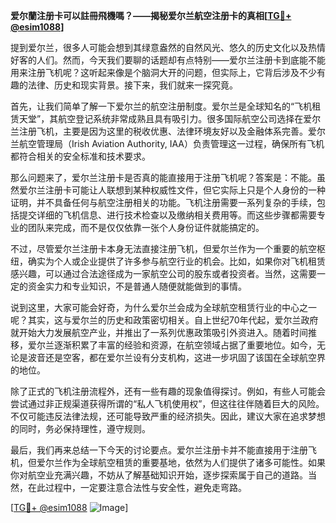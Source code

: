 **爱尔蘭注册卡可以註冊飛機嗎？——揭秘爱尔兰航空注册卡的真相[[TG💪+ @esim1088](https://t.me/s/esim1088)]**

提到爱尔兰，很多人可能会想到其绿意盎然的自然风光、悠久的历史文化以及热情好客的人们。然而，今天我们要聊的话题却有点特别——爱尔兰注册卡到底能不能用来注册飞机呢？这听起来像是个脑洞大开的问题，但实际上，它背后涉及不少有趣的法律、历史和现实背景。接下来，我们就来一探究竟。

首先，让我们简单了解一下爱尔兰的航空注册制度。爱尔兰是全球知名的“飞机租赁天堂”，其航空登记系统非常成熟且具有吸引力。很多国际航空公司选择在爱尔兰注册飞机，主要是因为这里的税收优惠、法律环境友好以及金融体系完善。爱尔兰航空管理局（Irish Aviation Authority, IAA）负责管理这一过程，确保所有飞机都符合相关的安全标准和技术要求。

那么问题来了，爱尔兰注册卡是否真的能直接用于注册飞机呢？答案是：不能。虽然爱尔兰注册卡可能让人联想到某种权威性文件，但它实际上只是个人身份的一种证明，并不具备任何与航空注册相关的功能。飞机注册需要一系列复杂的手续，包括提交详细的飞机信息、进行技术检查以及缴纳相关费用等。而这些步骤都需要专业的团队来完成，而不是仅仅依靠一张个人身份证件就能搞定的。

不过，尽管爱尔兰注册卡本身无法直接注册飞机，但爱尔兰作为一个重要的航空枢纽，确实为个人或企业提供了许多参与航空行业的机会。比如，如果你对飞机租赁感兴趣，可以通过合法途径成为一家航空公司的股东或者投资者。当然，这需要一定的资金实力和专业知识，不是普通人随便就能做到的事情。

说到这里，大家可能会好奇，为什么爱尔兰会成为全球航空租赁行业的中心之一呢？其实，这与爱尔兰的历史和政策密切相关。自上世纪70年代起，爱尔兰政府就开始大力发展航空产业，并推出了一系列优惠政策吸引外资进入。随着时间推移，爱尔兰逐渐积累了丰富的经验和资源，在航空领域占据了重要地位。如今，无论是波音还是空客，都在爱尔兰设有分支机构，这进一步巩固了该国在全球航空界的地位。

除了正式的飞机注册流程外，还有一些有趣的现象值得探讨。例如，有些人可能会尝试通过非正规渠道获得所谓的“私人飞机使用权”，但这往往伴随着巨大的风险。不仅可能违反法律法规，还可能导致严重的经济损失。因此，建议大家在追求梦想的同时，务必保持理性，遵守规则。

最后，我们再来总结一下今天的讨论要点。爱尔兰注册卡并不能直接用于注册飞机，但爱尔兰作为全球航空租赁的重要基地，依然为人们提供了诸多可能性。如果你对航空业充满兴趣，不妨从了解基础知识开始，逐步探索属于自己的道路。当然，在此过程中，一定要注意合法性与安全性，避免走弯路。

[[TG💪+ @esim1088](https://t.me/s/esim1088) ![Image](https://i.postimg.cc/4NQfJmqS/Snipaste-2025-05-13-00-14-12.png)]